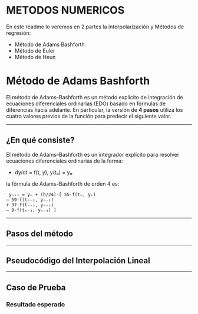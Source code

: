 # METODOS NUMERICOS 

En este readme lo veremos en 2 partes la interpolarización y Métodos de regresión: 
- Método de Adams Bashforth 
- Método de Euler
- Método de Heun 

# Método de Adams Bashforth

El método de Adams–Bashforth es un método explícito de integración de ecuaciones diferenciales ordinarias (EDO) basado en fórmulas de diferencias hacia adelante. En particular, la versión de **4 pasos** utiliza los cuatro valores previos de la función para predecir el siguiente valor.



---

##  ¿En qué consiste?
El método de Adams–Bashforth es un integrador explícito para resolver ecuaciones diferenciales ordinarias de la forma:

- dy/dt = f(t, y), y(t₀) = y₀


la fórmula de Adams–Bashforth de orden 4 es:

```plaintext
 yₙ₊₁ = yₙ + (h/24)·[ 55·f(tₙ, yₙ)
– 59·f(tₙ₋₁, yₙ₋₁)
+ 37·f(tₙ₋₂, yₙ₋₂)
– 9·f(tₙ₋₃, yₙ₋₃) ]
```


---

## Pasos del método



---

## Pseudocódigo del Interpolación Lineal



---

## Caso de Prueba


### Resultado esperado


